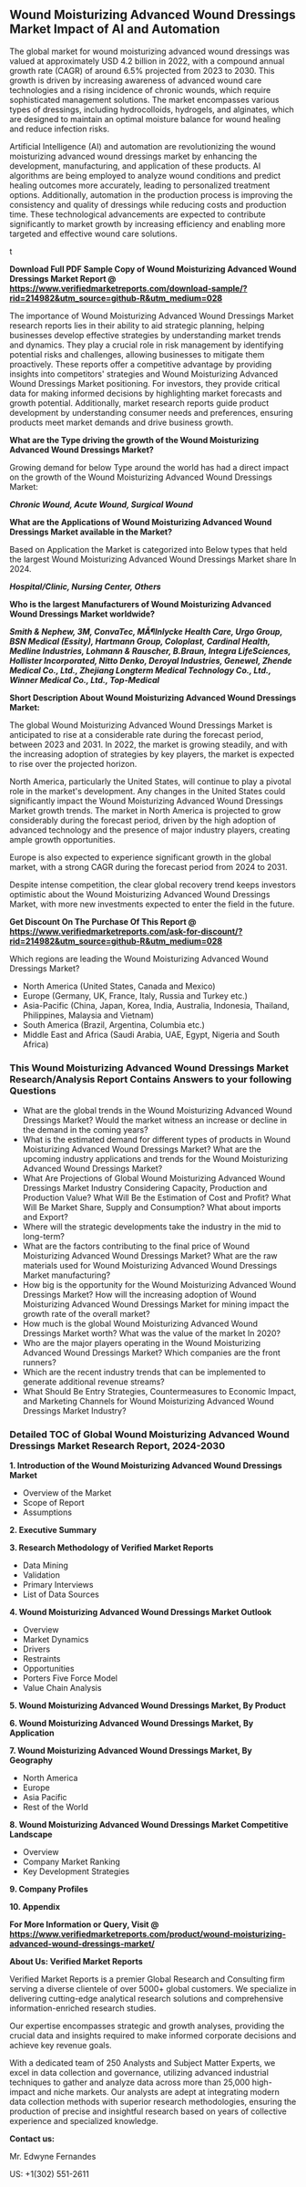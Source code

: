 <h2>Wound Moisturizing Advanced Wound Dressings Market Impact of AI and Automation</h2><p>The global market for wound moisturizing advanced wound dressings was valued at approximately USD 4.2 billion in 2022, with a compound annual growth rate (CAGR) of around 6.5% projected from 2023 to 2030. This growth is driven by increasing awareness of advanced wound care technologies and a rising incidence of chronic wounds, which require sophisticated management solutions. The market encompasses various types of dressings, including hydrocolloids, hydrogels, and alginates, which are designed to maintain an optimal moisture balance for wound healing and reduce infection risks.</p><p>Artificial Intelligence (AI) and automation are revolutionizing the wound moisturizing advanced wound dressings market by enhancing the development, manufacturing, and application of these products. AI algorithms are being employed to analyze wound conditions and predict healing outcomes more accurately, leading to personalized treatment options. Additionally, automation in the production process is improving the consistency and quality of dressings while reducing costs and production time. These technological advancements are expected to contribute significantly to market growth by increasing efficiency and enabling more targeted and effective wound care solutions.</p>t</p><p id="" class=""><strong>Download Full PDF Sample Copy of Wound Moisturizing Advanced Wound Dressings Market Report @ <a href="https://www.verifiedmarketreports.com/download-sample/?rid=214982&utm_source=github-R&utm_medium=028" target="_blank">https://www.verifiedmarketreports.com/download-sample/?rid=214982&utm_source=github-R&utm_medium=028</a></strong></p><p>The importance of&nbsp;Wound Moisturizing Advanced Wound Dressings Market research reports lies in their ability to aid strategic planning, helping businesses develop effective strategies by understanding market trends and dynamics. They play a crucial role in risk management by identifying potential risks and challenges, allowing businesses to mitigate them proactively. These reports offer a competitive advantage by providing insights into competitors' strategies and Wound Moisturizing Advanced Wound Dressings Market positioning. For investors, they provide critical data for making informed decisions by highlighting market forecasts and growth potential. Additionally, market research reports guide product development by understanding consumer needs and preferences, ensuring products meet market demands and drive business growth.</p><p><strong>What are the&nbsp;Type driving the growth of the Wound Moisturizing Advanced Wound Dressings Market?</strong></p><p id="" class="">Growing demand for below Type around the world has had a direct impact on the growth of the Wound Moisturizing Advanced Wound Dressings Market:</p><em><strong>Chronic Wound, Acute Wound, Surgical Wound</strong></em></p><strong>What are the&nbsp;Applications&nbsp;of Wound Moisturizing Advanced Wound Dressings Market available in the Market?</strong></p><p id="" class="">Based on Application the Market is categorized into Below types that held the largest Wound Moisturizing Advanced Wound Dressings Market share In 2024.</p><em><strong>Hospital/Clinic, Nursing Center, Others</strong></em></p><strong>Who is the largest Manufacturers of Wound Moisturizing Advanced Wound Dressings Market worldwide?</strong></p><p><em><strong>Smith & Nephew, 3M, ConvaTec, MÃ¶lnlycke Health Care, Urgo Group, BSN Medical (Essity), Hartmann Group, Coloplast, Cardinal Health, Medline Industries, Lohmann & Rauscher, B.Braun, Integra LifeSciences, Hollister Incorporated, Nitto Denko, Deroyal Industries, Genewel, Zhende Medical Co., Ltd., Zhejiang Longterm Medical Technology Co., Ltd., Winner Medical Co., Ltd., Top-Medical</strong></em></p><p id="" class=""><strong>Short Description About Wound Moisturizing Advanced Wound Dressings Market:</strong></p><p>The global Wound Moisturizing Advanced Wound Dressings Market is anticipated to rise at a considerable rate during the forecast period, between 2023 and 2031. In 2022, the market is growing steadily, and with the increasing adoption of strategies by key players, the market is expected to rise over the projected horizon.</p><p>North America, particularly the United States, will continue to play a pivotal role in the market's development. Any changes in the United States could significantly impact the Wound Moisturizing Advanced Wound Dressings Market growth trends. The market in North America is projected to grow considerably during the forecast period, driven by the high adoption of advanced technology and the presence of major industry players, creating ample growth opportunities.</p><p>Europe is also expected to experience significant growth in the global market, with a strong CAGR during the forecast period from 2024 to 2031.</p><p>Despite intense competition, the clear global recovery trend keeps investors optimistic about the Wound Moisturizing Advanced Wound Dressings Market, with more new investments expected to enter the field in the future.</p><p id="" class=""><strong>Get Discount On The Purchase Of This Report @ <a href="https://www.verifiedmarketreports.com/ask-for-discount/?rid=214982&utm_source=github-R&utm_medium=028" target="_blank">https://www.verifiedmarketreports.com/ask-for-discount/?rid=214982&utm_source=github-R&utm_medium=028</a></strong></p>Which regions are leading the Wound Moisturizing Advanced Wound Dressings Market?</p><ul><li>North America (United States, Canada and Mexico)</li><li>Europe (Germany, UK, France, Italy, Russia and Turkey etc.)</li><li>Asia-Pacific (China, Japan, Korea, India, Australia, Indonesia, Thailand, Philippines, Malaysia and Vietnam)</li><li>South America (Brazil, Argentina, Columbia etc.)</li><li>Middle East and Africa (Saudi Arabia, UAE, Egypt, Nigeria and South Africa)</li></ul><h3 id="" class="">This Wound Moisturizing Advanced Wound Dressings Market Research/Analysis Report Contains Answers to your following Questions</h3><ul><li>What are the global trends in the Wound Moisturizing Advanced Wound Dressings Market? Would the market witness an increase or decline in the demand in the coming years?</li><li>What is the estimated demand for different types of products in Wound Moisturizing Advanced Wound Dressings Market? What are the upcoming industry applications and trends for the Wound Moisturizing Advanced Wound Dressings Market?</li><li>What Are Projections of Global Wound Moisturizing Advanced Wound Dressings Market Industry Considering Capacity, Production and Production Value? What Will Be the Estimation of Cost and Profit? What Will Be Market Share, Supply and Consumption? What about imports and Export?</li><li>Where will the strategic developments take the industry in the mid to long-term?</li><li>What are the factors contributing to the final price of Wound Moisturizing Advanced Wound Dressings Market? What are the raw materials used for Wound Moisturizing Advanced Wound Dressings Market manufacturing?</li><li>How big is the opportunity for the Wound Moisturizing Advanced Wound Dressings Market? How will the increasing adoption of Wound Moisturizing Advanced Wound Dressings Market for mining impact the growth rate of the overall market?</li><li>How much is the global Wound Moisturizing Advanced Wound Dressings Market worth? What was the value of the market In 2020?</li><li>Who are the major players operating in the Wound Moisturizing Advanced Wound Dressings Market? Which companies are the front runners?</li><li>Which are the recent industry trends that can be implemented to generate additional revenue streams?</li><li>What Should Be Entry Strategies, Countermeasures to Economic Impact, and Marketing Channels for Wound Moisturizing Advanced Wound Dressings Market Industry?</li></ul><h3 id="" class="">Detailed TOC of Global Wound Moisturizing Advanced Wound Dressings Market Research Report, 2024-2030</h3><p id="" class=""><strong>1. Introduction of the Wound Moisturizing Advanced Wound Dressings Market</strong></p><ul><li>Overview of the Market</li><li>Scope of Report</li><li>Assumptions</li></ul><p id="" class=""><strong>2. Executive Summary</strong></p><p id="" class=""><strong>3. Research Methodology of Verified Market Reports</strong></p><ul><li>Data Mining</li><li>Validation</li><li>Primary Interviews</li><li>List of Data Sources</li></ul><p id="" class=""><strong>4. Wound Moisturizing Advanced Wound Dressings Market Outlook</strong></p><ul><li>Overview</li><li>Market Dynamics</li><li>Drivers</li><li>Restraints</li><li>Opportunities</li><li>Porters Five Force Model</li><li>Value Chain Analysis</li></ul><p id="" class=""><strong>5. Wound Moisturizing Advanced Wound Dressings Market, By Product</strong></p><p id="" class=""><strong>6. Wound Moisturizing Advanced Wound Dressings Market, By Application</strong></p><p id="" class=""><strong>7. Wound Moisturizing Advanced Wound Dressings Market, By Geography</strong></p><ul><li>North America</li><li>Europe</li><li>Asia Pacific</li><li>Rest of the World</li></ul><p id="" class=""><strong>8. Wound Moisturizing Advanced Wound Dressings Market Competitive Landscape</strong></p><ul><li>Overview</li><li>Company Market Ranking</li><li>Key Development Strategies</li></ul><p id="" class=""><strong>9. Company Profiles</strong></p><p id="" class=""><strong>10. Appendix</strong></p><p id="" class=""><strong>For More Information or Query, Visit @ <a href="https://www.verifiedmarketreports.com/product/wound-moisturizing-advanced-wound-dressings-market/" target="_blank">https://www.verifiedmarketreports.com/product/wound-moisturizing-advanced-wound-dressings-market/</a></strong></p><p id="" class=""><strong>About Us: Verified Market Reports</strong></p><p id="" class="">Verified Market Reports is a premier Global Research and Consulting firm serving a diverse clientele of over 5000+ global customers. We specialize in delivering cutting-edge analytical research solutions and comprehensive information-enriched research studies.</p><p id="" class="">Our expertise encompasses strategic and growth analyses, providing the crucial data and insights required to make informed corporate decisions and achieve key revenue goals.</p><p id="" class="">With a dedicated team of 250 Analysts and Subject Matter Experts, we excel in data collection and governance, utilizing advanced industrial techniques to gather and analyze data across more than 25,000 high-impact and niche markets. Our analysts are adept at integrating modern data collection methods with superior research methodologies, ensuring the production of precise and insightful research based on years of collective experience and specialized knowledge.</p><p id="" class=""><strong>Contact us:</strong></p><p id="" class="">Mr. Edwyne Fernandes</p><p id="" class="">US: +1(302) 551-2611</p>